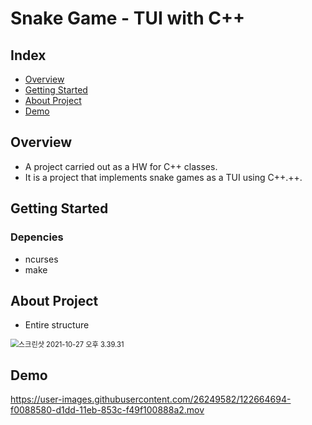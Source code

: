 # Snake Game - TUI with C++

## Index

  - [Overview](#overview) 
  - [Getting Started](#getting-started)
  - [About Project](#About-Project)
  - [Demo](#Demo)

## Overview

- A project carried out as a HW for C++ classes.
- It is a project that implements snake games as a TUI using C++.++.

## Getting Started

### Depencies

- ncurses
- make

## About Project

- Entire structure

<img src="/Users/topcue/Library/Application Support/typora-user-images/스크린샷 2021-10-27 오후 3.39.31.png" alt="스크린샷 2021-10-27 오후 3.39.31" style="zoom:80%;" />

## Demo

https://user-images.githubusercontent.com/26249582/122664694-f0088580-d1dd-11eb-853c-f49f100888a2.mov
